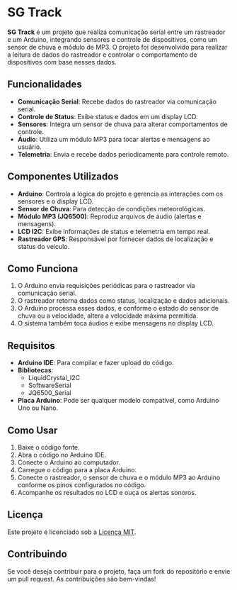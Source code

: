 # SG Track

**SG Track** é um projeto que realiza comunicação serial entre um rastreador e um Arduino, integrando sensores e controle de dispositivos, como um sensor de chuva e módulo de MP3. O projeto foi desenvolvido para realizar a leitura de dados do rastreador e controlar o comportamento de dispositivos com base nesses dados.

## Funcionalidades

- **Comunicação Serial**: Recebe dados do rastreador via comunicação serial.
- **Controle de Status**: Exibe status e dados em um display LCD.
- **Sensores**: Integra um sensor de chuva para alterar comportamentos de controle.
- **Áudio**: Utiliza um módulo MP3 para tocar alertas e mensagens ao usuário.
- **Telemetria**: Envia e recebe dados periodicamente para controle remoto.

## Componentes Utilizados

- **Arduino**: Controla a lógica do projeto e gerencia as interações com os sensores e o display LCD.
- **Sensor de Chuva**: Para detecção de condições meteorológicas.
- **Módulo MP3 (JQ6500)**: Reproduz arquivos de áudio (alertas e mensagens).
- **LCD I2C**: Exibe informações de status e telemetria em tempo real.
- **Rastreador GPS**: Responsável por fornecer dados de localização e status do veículo.

## Como Funciona

1. O Arduino envia requisições periódicas para o rastreador via comunicação serial.
2. O rastreador retorna dados como status, localização e dados adicionais.
3. O Arduino processa esses dados, e conforme o estado do sensor de chuva ou a velocidade, altera a velocidade máxima permitida.
4. O sistema também toca áudios e exibe mensagens no display LCD.

## Requisitos

- **Arduino IDE**: Para compilar e fazer upload do código.
- **Bibliotecas**:
  - LiquidCrystal_I2C
  - SoftwareSerial
  - JQ6500_Serial
- **Placa Arduino**: Pode ser qualquer modelo compatível, como Arduino Uno ou Nano.

## Como Usar

1. Baixe o código fonte.
2. Abra o código no Arduino IDE.
3. Conecte o Arduino ao computador.
4. Carregue o código para a placa Arduino.
5. Conecte o rastreador, o sensor de chuva e o módulo MP3 ao Arduino conforme os pinos configurados no código.
6. Acompanhe os resultados no LCD e ouça os alertas sonoros.

## Licença

Este projeto é licenciado sob a [Licença MIT](LICENSE).

## Contribuindo

Se você deseja contribuir para o projeto, faça um fork do repositório e envie um pull request. As contribuições são bem-vindas!

